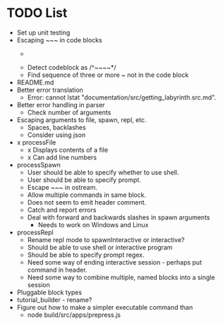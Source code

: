 # TODO List

* Set up unit testing
* Escaping ~~~ in code blocks
  * ~~~yaml
  * Detect codeblock as /^~~~~*/
  * Find sequence of three or more ~ not in the code block
* README.md
* Better error translation
  * Error: cannot lstat "documentation/src/getting_labyrinth.src.md".
* Better error handling in parser
  * Check number of arguments
* Escaping arguments to file, spawn, repl, etc.
  * Spaces, backlashes
  * Consider using json
* x processFile
  * x Displays contents of a file
  * x Can add line numbers
* processSpawn
  * User should be able to specify whether to use shell.
  * User should be able to specify prompt.
  * Escape ~~~ in ostream.
  * Allow multiple commands in same block.
  * Does not seem to emit header comment.
  * Catch and report errors
  * Deal with forward and backwards slashes in spawn arguments
    * Needs to work on Windows and Linux
* processRepl
  * Rename repl mode to spawnInteractive or interactive?
  * Should be able to use shell or interactive program
  * Should be able to specify prompt regex.
  * Need some way of ending interactive session - perhaps put command in header.
  * Need some way to combine multiple, named blocks into a single session
* Pluggable block types
* tutorial_builder - rename?
* Figure out how to make a simpler executable command than
  * node build/src/apps/prepress.js

